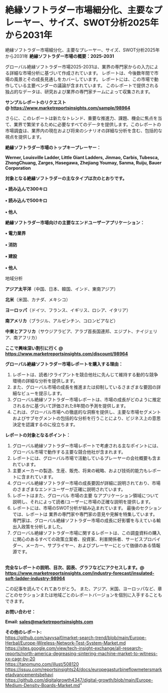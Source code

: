# 絶縁ソフトラダー市場細分化、主要なプレーヤー、サイズ、SWOT分析2025年から2031年
絶縁ソフトラダー市場細分化、主要なプレーヤー、サイズ、SWOT分析2025年から2031年
<strong><b>絶縁ソフトラダー市場の概要：2025-2031</b></strong>

グローバル絶縁ソフトラダー市場2025-2031は、業界の専門家からの入力による詳細な市場分析に基づいて作成されています。 レポートは、今後数年間で市場の風景とその成長見通しをカバーしています。 レポートには、この市場で動作している主要ベンダーの議論が含まれています。 このレポートで提供される独占的なデータは、研究および業界の専門家チームによって収集されます。

<strong>サンプルレポートのリクエスト @ <a href=https://www.marketreportsinsights.com/sample/98964>https://www.marketreportsinsights.com/sample/98964</a></strong>

さらに、このレポートは新たなトレンド、重要な推進力、課題、機会に焦点を当て、業界で繁栄するために必要なすべてのデータを提供します。このレポートの市場調査は、業界内の現在および将来のシナリオの詳細な分析を含む、包括的な視点を提供します。

<strong>絶縁ソフトラダー市場のトップキープレーヤー：</strong>

<strong>Werner, Louisville Ladder, Little Giant Ladders, Jinmao, Carbis, Tubesca, ZhongChuang, Zarges, Hasegawa, Zhejiang Youmay, Sanma, Ruiju, Bauer Corporation</strong>

<strong><b>対象となる絶縁ソフトラダーの主なタイプは次のとおりです。</b></strong>

<strong>• 読み込んで300キロ<br><br>• 読み込んで500キロ<br><br>• 他人</strong>

<strong><b>絶縁ソフトラダー市場向けの主要なエンドユーザーアプリケーション：</b></strong>

<strong>• 電力業界<br><br>• 消防<br><br>• 建設<br><br>• 他人</strong>

 地域分析

<strong><b>アジア太平洋</b></strong>（中国、日本、韓国、インド、東南アジア）

<strong><b>北米</b></strong>（米国、カナダ、メキシコ）

<strong><b>ヨーロッパ</b></strong>（ドイツ、フランス、イギリス、ロシア、イタリア）

<strong><b>南アメリカ</b></strong>（ブラジル、アルゼンチン、コロンビアなど）

<strong><b>中東とアフリカ</b></strong>（サウジアラビア、アラブ首長国連邦、エジプト、ナイジェリア、南アフリカ）

<strong>ここで興味深い割引に行く @ <a href=https://www.marketreportsinsights.com/discount/98964>https://www.marketreportsinsights.com/discount/98964</a></strong>

<strong><b>グローバル絶縁ソフトラダー市場レポートを購入する理由：</b></strong>
<ol>
  <li>レポートは、読者/クライアントを競合他社に先んじて維持する動的な競争環境の詳細な分析を提供します。</li>
  <li>また、グローバル市場の成長を推進または抑制しているさまざまな要因の詳細なビューを提示します。</li>
  <li>グローバル絶縁ソフトラダー市場レポートは、市場の成長がどのように推定されるかに基づいて評価された8年間の予測を提供します。</li>
  <li>これは、グローバル市場への徹底的な洞察を提供し、主要な市場セグメントおよびサブセグメントの包括的な分析を行うことにより、ビジネス上の意思決定を認識するのに役立ちます。</li>
</ol>
<strong><b>レポートの対象となるポイント：</b></strong>
<ol>
  <li>グローバル絶縁ソフトラダー市場レポートで考慮される主なポイントには、グローバル市場で動作する主要な競合他社が含まれます。</li>
  <li>レポートには、グローバル市場で活動しているプレーヤーの会社概要も含まれています。</li>
  <li>主要メーカーの製造、生産、販売、将来の戦略、および技術的能力もレポートに含まれています。</li>
  <li>グローバル絶縁ソフトラダー市場の成長要因が詳細に説明されており、市場のさまざまなエンドユーザーが正確に説明されています。</li>
  <li>レポートはまた、グローバル 市場の主要 なアプリケーション領域について説明し、それによって読者/ユーザーに市場の正確な説明を提供します。</li>
  <li>レポートには、市場のSWOT分析が組み込まれています。 最後のセクションでは、レポートは 業界の専門家や専門家の意見や見解を特集しています。 専門家は、グローバル絶縁ソフトラダー市場の成長に好影響を与えている輸出入政策を分析しました。</li>
  <li>グローバル絶縁ソフトラダー市場に関するレポートは、この調査資料の購入に関心のあるすべての政策立案者、投資家、利害関係者、サービスプロバイダー、メーカー、サプライヤー、およびプレーヤーにとって価値のある情報源です。</li>
</ol><br>
<strong>完全なレポートの説明、目次、図表、グラフなどにアクセスします。@ <a href=https://www.marketreportsinsights.com/industry-forecast/insulated-soft-ladder-industry-98964>https://www.marketreportsinsights.com/industry-forecast/insulated-soft-ladder-industry-98964</a></strong>

この記事を読んでくれてありがとう。 また、アジア、米国、ヨーロッパなど、章ごとのセクションまたは地域ごとのレポートバージョンを個別に入手することもできます。

<strong><b>お問い合わせ：</b></strong>

<strong>Email: </strong><a href=mailto:sales@marketreportsinsights.com><strong>sales@marketreportsinsights.com</strong></a>

<strong>その他のレポート:</strong>
<br>
<a href=https://github.com/sayysaif/market-search-trend/blob/main/Europe-Herbal/Europe-Wireless-Network-Test-System-Market.md>https://github.com/sayysaif/market-search-trend/blob/main/Europe-Herbal/Europe-Wireless-Network-Test-System-Market.md</a>
<br>
<a href=https://sites.google.com/view/tech-insight-exchange/all-research-reports/north-america-degreasing-sintering-machine-market-to-witness-xx-cagr-by-20>https://sites.google.com/view/tech-insight-exchange/all-research-reports/north-america-degreasing-sintering-machine-market-to-witness-xx-cagr-by-20</a>
<br>
<a href=https://tanomuno.com/illust/508120>https://tanomuno.com/illust/508120</a>
<br>
<a href=https://issuu.com/reportsinsights24/docs/europegasturbineflowmetersmarketadvancementsbehavi>https://issuu.com/reportsinsights24/docs/europegasturbineflowmetersmarketadvancementsbehavi</a>
<br>
<a href=https://github.com/digitalgrowth4347/digital-growth/blob/main/Europe-Medium-Density-Boards-Market.md>https://github.com/digitalgrowth4347/digital-growth/blob/main/Europe-Medium-Density-Boards-Market.md</a>"
